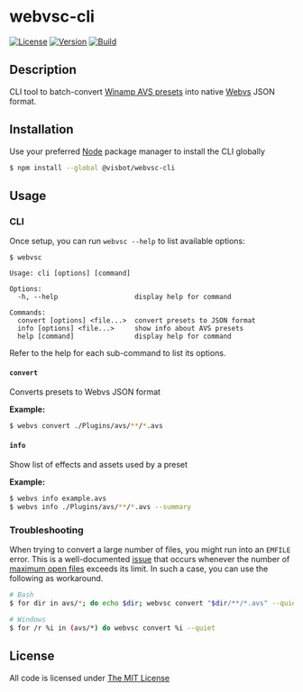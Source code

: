 # webvsc-cli

[![License](https://img.shields.io/github/license/idleberg/webvsc-cli?color=blue&style=for-the-badge)](https://github.com/idleberg/webvsc-cli/blob/main/LICENSE)
[![Version](https://img.shields.io/npm/v/@visbot/webvsc-cli?style=for-the-badge)](https://www.npmjs.org/package/@visbot/webvsc-cli)
[![Build](https://img.shields.io/github/actions/workflow/status/idleberg/webvsc-cli/default.yml?style=for-the-badge)](https://github.com/idleberg/webvsc-cli/actions)

## Description

CLI tool to batch-convert [Winamp AVS presets](https://www.wikiwand.com/en/Advanced_Visualization_Studio) into native [Webvs](https://github.com/azeem/webvs) JSON format.

## Installation

Use your preferred [Node](https://nodejs.org) package manager to install the CLI globally

```sh
$ npm install --global @visbot/webvsc-cli
```

## Usage

### CLI

Once setup, you can run `webvsc --help` to list available options:

```
$ webvsc

Usage: cli [options] [command]

Options:
  -h, --help                   display help for command

Commands:
  convert [options] <file...>  convert presets to JSON format
  info [options] <file...>     show info about AVS presets
  help [command]               display help for command
```

Refer to the help for each sub-command to list its options.

#### `convert`

Converts presets to Webvs JSON format

**Example:**

```sh
$ webvs convert ./Plugins/avs/**/*.avs
```

#### `info`

Show list of effects and assets used by a preset

**Example:**

```sh
$ webvs info example.avs
$ webvs info ./Plugins/avs/**/*.avs --summary
```

### Troubleshooting

When trying to convert a large number of files, you might run into an `EMFILE` error. This is a well-documented [issue](https://github.com/nodejs/node/issues/1941) that occurs whenever the number of [maximum open files](http://blog.izs.me/post/56827866110/wtf-is-emfile-and-why-does-it-happen-to-me) exceeds its limit. In such a case, you can use the following as workaround.

```sh
# Bash
$ for dir in avs/*; do echo $dir; webvsc convert "$dir/**/*.avs" --quiet; done

# Windows
$ for /r %i in (avs/*) do webvsc convert %i --quiet
```

## License

All code is licensed under [The MIT License](http://opensource.org/licenses/MIT)

